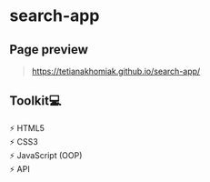 # search-app

## Page preview
> https://tetianakhomiak.github.io/search-app/

 ## Toolkit💻
 ⚡️ HTML5                                                                                                                                                             
 ⚡️ CSS3                                                                                                                                                             
 ⚡️ JavaScript (OOP)                                                                                                                                                       
 ⚡️ API                                                                                                                                                        
